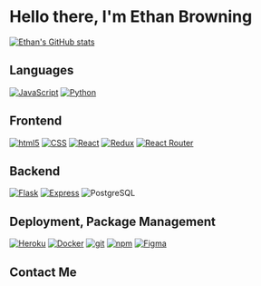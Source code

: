 # Hello there, I'm Ethan Browning

[![Ethan's GitHub stats](https://github-readme-stats.vercel.app/api?username=eebrowning&count_private=true&show_icons=true)](https://github.com/eebrowning/github-readme-stats)

Languages
--
<a href="#"><img alt="JavaScript" src="https://camo.githubusercontent.com/2023dc4b668a3505629a807fda6137fd77b7557326b6d5451b7eb20c4715214c/68747470733a2f2f696d672e736869656c64732e696f2f62616467652f2d4a6176615363726970742d6637646631653f7374796c653d666f722d7468652d6261646765266c6f676f3d4a617661536372697074266c6f676f436f6c6f723d626c61636b" data-canonical-src="https://img.shields.io/badge/-JavaScript-f7df1e?style=for-the-badge&amp;logo=JavaScript&amp;logoColor=black" style="max-width: 100%;"></a>  <a href="#"><img alt="Python" src="https://camo.githubusercontent.com/97597ac0c66b75da381cb805672d1caff93a03d8225f7f9358e7c7f1b91143a6/68747470733a2f2f696d672e736869656c64732e696f2f62616467652f2d507974686f6e2d3337373641423f7374796c653d666f722d7468652d6261646765266c6f676f3d507974686f6e266c6f676f436f6c6f723d7768697465" data-canonical-src="https://img.shields.io/badge/-Python-3776AB?style=for-the-badge&amp;logo=Python&amp;logoColor=white" style="max-width: 100%;"></a>

Frontend
--
<a href="#"><img alt="html5" src="https://camo.githubusercontent.com/939ccbc4390d4b233428c14aeee9278cf90c10e970e0234a42899451538873b1/68747470733a2f2f696d672e736869656c64732e696f2f62616467652f2d48544d4c352d4533344632363f7374796c653d666f722d7468652d6261646765266c6f676f3d68746d6c35266c6f676f436f6c6f723d7768697465" data-canonical-src="https://img.shields.io/badge/-HTML5-E34F26?style=for-the-badge&amp;logo=html5&amp;logoColor=white" style="max-width: 100%;"></a>  <a href="#"><img alt="CSS" src="https://camo.githubusercontent.com/2a7f4052ea934735f61d7ee294ec6846dee5f8f871530e05f7f737c5e3c060f5/68747470733a2f2f696d672e736869656c64732e696f2f62616467652f2d435353332d3135373242363f7374796c653d666f722d7468652d6261646765266c6f676f3d43535333266c6f676f436f6c6f723d7768697465" data-canonical-src="https://img.shields.io/badge/-CSS3-1572B6?style=for-the-badge&amp;logo=CSS3&amp;logoColor=white" style="max-width: 100%;"></a>  <a href="https://reactjs.org/" rel="nofollow"><img alt="React" src="https://camo.githubusercontent.com/31ffd034107736b974fa5a52bbd5ee83118073039ca287d76a4ea54811dbbfde/68747470733a2f2f696d672e736869656c64732e696f2f62616467652f2d52656163742d3631444146423f7374796c653d666f722d7468652d6261646765266c6f676f3d5265616374266c6f676f436f6c6f723d626c61636b" data-canonical-src="https://img.shields.io/badge/-React-61DAFB?style=for-the-badge&amp;logo=React&amp;logoColor=black" style="max-width: 100%;"></a>  <a href="https://redux.js.org/" rel="nofollow"><img alt="Redux" src="https://camo.githubusercontent.com/59724eebf959026f2346989b916c44a819b58518704fd8f3dfe9570cdccab450/68747470733a2f2f696d672e736869656c64732e696f2f62616467652f2d52656475782d3736344142433f7374796c653d666f722d7468652d6261646765266c6f676f3d5265647578266c6f676f436f6c6f723d7768697465" data-canonical-src="https://img.shields.io/badge/-Redux-764ABC?style=for-the-badge&amp;logo=Redux&amp;logoColor=white" style="max-width: 100%;"></a>  <a href="https://https://reactrouter.com//" rel="nofollow"><img alt="React Router" src="https://camo.githubusercontent.com/8a58a4565dd9a902796eafebf565d0b602564c28891b0638ede18629dce29a03/68747470733a2f2f696d672e736869656c64732e696f2f62616467652f2d5265616374253230526f757465722d4341343234353f7374796c653d666f722d7468652d6261646765266c6f676f3d52656163742d526f75746572266c6f676f436f6c6f723d7768697465" data-canonical-src="https://img.shields.io/badge/-React%20Router-CA4245?style=for-the-badge&amp;logo=React-Router&amp;logoColor=white" style="max-width: 100%;"></a>

Backend
--
<a href="https://flask.palletsprojects.com/en/1.1.x/" rel="nofollow"><img alt="Flask" src="https://camo.githubusercontent.com/8d3b67311f1f8008cbd6d19dd6fe85f31e4a27ee9c4846281d33b986139a0ec9/68747470733a2f2f696d672e736869656c64732e696f2f62616467652f2d466c61736b2d3030303030303f7374796c653d666f722d7468652d6261646765266c6f676f3d466c61736b266c6f676f436f6c6f723d7768697465" data-canonical-src="https://img.shields.io/badge/-Flask-000000?style=for-the-badge&amp;logo=Flask&amp;logoColor=white" style="max-width: 100%;"></a>  <a href="https://expressjs.com/" rel="nofollow"><img alt="Express" src="https://camo.githubusercontent.com/822ff7cf15dfca27c333984f6fa4391fe330436d431429c58bb1008979632d50/68747470733a2f2f696d672e736869656c64732e696f2f62616467652f2d457870726573732d3030303030303f7374796c653d666f722d7468652d6261646765" data-canonical-src="https://img.shields.io/badge/-Express-000000?style=for-the-badge" style="max-width: 100%;"></a>  <img alt="PostgreSQL" src="https://camo.githubusercontent.com/6f71b1c0253b2ec76da45564957313ceb375105949c019632c3bc413ef3b431c/68747470733a2f2f696d672e736869656c64732e696f2f62616467652f2d506f737467726553514c2d3333363739313f7374796c653d666f722d7468652d6261646765266c6f676f3d506f737467726553514c266c6f676f436f6c6f723d7768697465" data-canonical-src="https://img.shields.io/badge/-PostgreSQL-336791?style=for-the-badge&amp;logo=PostgreSQL&amp;logoColor=white" style="max-width: 100%;">

Deployment, Package Management
--
<a href="https://heroku.com/" rel="nofollow"><img alt="Heroku" src="https://camo.githubusercontent.com/f4d20256bcecb010b4972dd0bd8fd09be320d25e60acd6ce9a9bb6416e17e2ee/68747470733a2f2f696d672e736869656c64732e696f2f62616467652f2d4865726f6b752d3433303039383f7374796c653d666f722d7468652d6261646765266c6f676f3d4865726f6b75266c6f676f436f6c6f723d7768697465" data-canonical-src="https://img.shields.io/badge/-Heroku-430098?style=for-the-badge&amp;logo=Heroku&amp;logoColor=white" style="max-width: 100%;"></a>  <a href="https://docker.com/" rel="nofollow"><img alt="Docker" src="https://camo.githubusercontent.com/d882c837ca575f4a4bded9a1825a84a51ab382e03796c547b3e124e92fe1bd6c/68747470733a2f2f696d672e736869656c64732e696f2f62616467652f2d446f636b65722d3234393645443f7374796c653d666f722d7468652d6261646765266c6f676f3d446f636b6572266c6f676f436f6c6f723d7768697465" data-canonical-src="https://img.shields.io/badge/-Docker-2496ED?style=for-the-badge&amp;logo=Docker&amp;logoColor=white" style="max-width: 100%;"></a>  <a href="#"><img alt="git" src="https://camo.githubusercontent.com/324ecb8e3920e6c4826b60f2afd553c8a1b6ea87782030de0eaa65bb8c8b2919/68747470733a2f2f696d672e736869656c64732e696f2f62616467652f2d4769742d4630353033323f7374796c653d666f722d7468652d6261646765266c6f676f3d676974266c6f676f436f6c6f723d7768697465" data-canonical-src="https://img.shields.io/badge/-Git-F05032?style=for-the-badge&amp;logo=git&amp;logoColor=white" style="max-width: 100%;"></a>  <a href="#"><img alt="npm" src="https://camo.githubusercontent.com/58e792781f592cd61fc01a033d10eacd76c18596020527ba95a1c3aba605663d/68747470733a2f2f696d672e736869656c64732e696f2f62616467652f2d4e504d2d4342333833373f7374796c653d666f722d7468652d6261646765266c6f676f3d6e706d266c6f676f436f6c6f723d7768697465" data-canonical-src="https://img.shields.io/badge/-NPM-CB3837?style=for-the-badge&amp;logo=npm&amp;logoColor=white" style="max-width: 100%;"></a>  <a href="/Justin-Stockton/Justin-Stockton/blob/main"> <img alt="Figma" src="https://camo.githubusercontent.com/9a8ccd8ae319ddac9934db226e7834d7e1c61a31076e7d7c04ecb5bf352967aa/68747470733a2f2f696d672e736869656c64732e696f2f62616467652f6669676d612d2532334632344531452e7376673f7374796c653d666f722d7468652d6261646765266c6f676f3d6669676d61266c6f676f436f6c6f723d7768697465" data-canonical-src="https://img.shields.io/badge/figma-%23F24E1E.svg?style=for-the-badge&amp;logo=figma&amp;logoColor=white" style="max-width: 100%;"></a>

Contact Me
--


